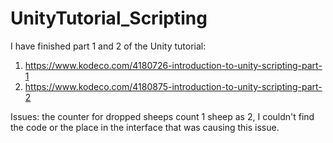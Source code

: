 # UnityTutorial_Scripting

I have finished part 1 and 2 of the Unity tutorial:
  1. https://www.kodeco.com/4180726-introduction-to-unity-scripting-part-1
  2. https://www.kodeco.com/4180875-introduction-to-unity-scripting-part-2
  
Issues: the counter for dropped sheeps count 1 sheep as 2, I couldn't find the code or the place in the interface that was causing this issue.
